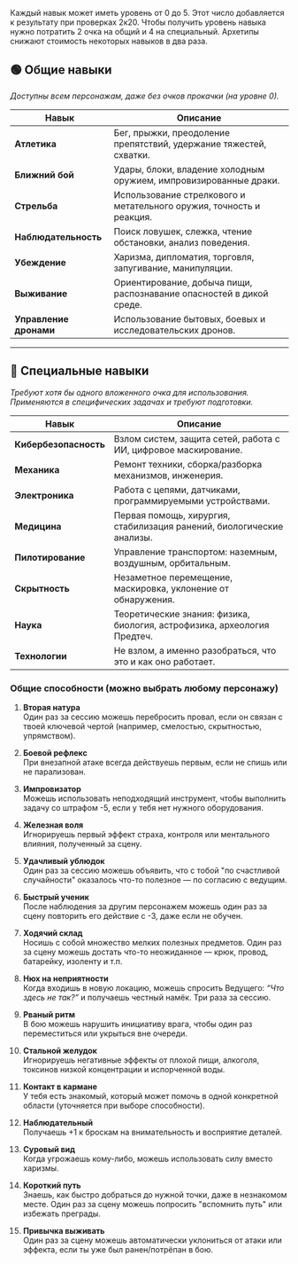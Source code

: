 
Каждый навык может иметь уровень от 0 до 5. Этот число добавляется к результату при проверках 2к20. 
Чтобы получить уровень навыка нужно потратить 2 очка на общий и 4 на специальный.
Архетипы снижают стоимость некоторых навыков в два раза.

## 🟢 **Общие навыки**

_Доступны всем персонажам, даже без очков прокачки (на уровне 0)._

| **Навык**              | **Описание**                                                         |
| ---------------------- | -------------------------------------------------------------------- |
| **Атлетика**           | Бег, прыжки, преодоление препятствий, удержание тяжестей, схватки.   |
| **Ближний бой**        | Удары, блоки, владение холодным оружием, импровизированные драки.    |
| **Стрельба**           | Использование стрелкового и метательного оружия, точность и реакция. |
| **Наблюдательность**   | Поиск ловушек, слежка, чтение обстановки, анализ поведения.          |
| **Убеждение**          | Харизма, дипломатия, торговля, запугивание, манипуляции.             |
| **Выживание**          | Ориентирование, добыча пищи, распознавание опасностей в дикой среде. |
| **Управление дронами** | Использование бытовых, боевых и исследовательских дронов.            |


---

## 🔵 **Специальные навыки**

_Требуют хотя бы одного вложенного очка для использования. Применяются в специфических задачах и требуют подготовки._

| **Навык**             | **Описание**                                                             |
| --------------------- | ------------------------------------------------------------------------ |
| **Кибербезопасность** | Взлом систем, защита сетей, работа с ИИ, цифровое маскирование.          |
| **Механика**          | Ремонт техники, сборка/разборка механизмов, инженерия.                   |
| **Электроника**       | Работа с цепями, датчиками, программируемыми устройствами.               |
| **Медицина**          | Первая помощь, хирургия, стабилизация ранений, биологические анализы.    |
| **Пилотирование**     | Управление транспортом: наземным, воздушным, орбитальным.                |
| **Скрытность**        | Незаметное перемещение, маскировка, уклонение от обнаружения.            |
| **Наука**             | Теоретические знания: физика, биология, астрофизика, археология Предтеч. |
| **Технологии**        | Не взлом, а именно разобраться, что это и как оно работает.              |



### **Общие способности** (можно выбрать любому персонажу)

1. **Вторая натура**  
    Один раз за сессию можешь перебросить провал, если он связан с твоей ключевой чертой (например, смелостью, скрытностью, упрямством).
    
2. **Боевой рефлекс**  
    При внезапной атаке всегда действуешь первым, если не спишь или не парализован.
    
3. **Импровизатор**  
    Можешь использовать неподходящий инструмент, чтобы выполнить задачу со штрафом -5, если у тебя нет нужного оборудования.
    
4. **Железная воля**  
    Игнорируешь первый эффект страха, контроля или ментального влияния, полученный за сцену.
    
5. **Удачливый ублюдок**  
    Один раз за сессию можешь объявить, что с тобой "по счастливой случайности" оказалось что-то полезное — по согласию с ведущим.
    
6. **Быстрый ученик**  
    После наблюдения за другим персонажем можешь один раз за сцену повторить его действие с -3, даже если не обучен.
    
7. **Ходячий склад**  
    Носишь с собой множество мелких полезных предметов. Один раз за сцену можешь достать что-то неожиданное — крюк, провод, батарейку, изоленту и т.п.
    
8. **Нюх на неприятности**  
    Когда входишь в новую локацию, можешь спросить Ведущего: _“Что здесь не так?”_ и получаешь честный намёк. Три раза за сессию.
    
9. **Рваный ритм**  
    В бою можешь нарушить инициативу врага, чтобы один раз переместиться или укрыться вне очереди.
    
10. **Стальной желудок**  
    Игнорируешь негативные эффекты от плохой пищи, алкоголя, токсинов низкой концентрации и испорченной воды.
    
11. **Контакт в кармане**  
    У тебя есть знакомый, который может помочь в одной конкретной области (уточняется при выборе способности).
    
12. **Наблюдательный**  
    Получаешь +1 к броскам на внимательность и восприятие деталей.
    
13. **Суровый вид**  
    Когда угрожаешь кому-либо, можешь использовать силу вместо харизмы.
    
14. **Короткий путь**  
    Знаешь, как быстро добраться до нужной точки, даже в незнакомом месте. Один раз за сцену можешь попросить "вспомнить путь" или избежать преграды.
    
15. **Привычка выживать**  
    Один раз за сцену можешь автоматически уклониться от атаки или эффекта, если ты уже был ранен/потрёпан в бою.